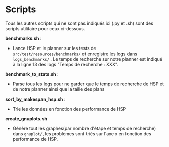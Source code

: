 


# Scripts

Tous les autres scripts qui ne sont pas indiqués ici (.py et .sh) sont des scripts utilitaire pour ceux ci-dessous. 

**benchmarks.sh** :
 - Lance HSP et le planner sur les tests de ```src/test/resources/benchmarks/``` et enregistre les logs dans ```logs_benchmarks/``` . Le temps de recherche sur notre planner est indiqué à la ligne 13 des logs "Temps de recherche : XXX".


**benchmark_to_stats.sh** :
 - Parse tous les logs pour ne garder que le temps de recherche de HSP et de notre planner ainsi que la taille des plans

**sort_by_makespan_hsp.sh** :
 - Trie les données en fonction des performance de HSP

**create_gnuplots.sh**
 - Génère tout les graphes(par nombre d'étape et temps de recherche) dans ```gnuplot/```, les problèmes sont triés sur l'axe x en fonction des performance de HSP.
 

